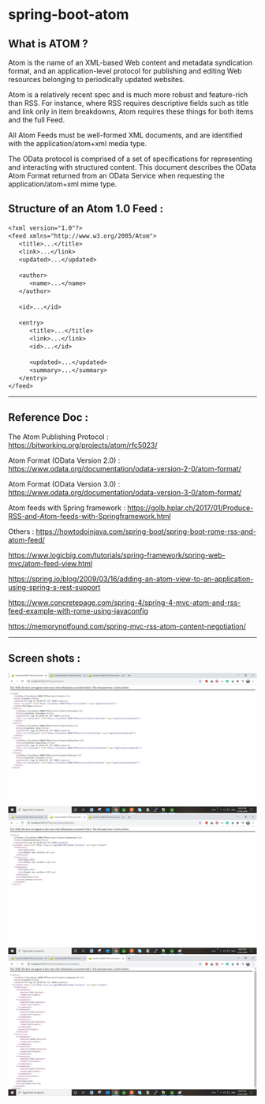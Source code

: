 # spring-boot-atom

What is ATOM ?
----------------------------------------------------------------------
Atom is the name of an XML-based Web content and metadata syndication format, and an application-level protocol for publishing and editing Web resources belonging to periodically updated websites.

Atom is a relatively recent spec and is much more robust and feature-rich than RSS. For instance, where RSS requires descriptive fields such as title and link only in item breakdowns, Atom requires these things for both items and the full Feed.

All Atom Feeds must be well-formed XML documents, and are identified with the application/atom+xml media type.

The OData protocol is comprised of a set of specifications for representing and interacting with structured content. This document describes the OData Atom Format returned from an OData Service when requesting the application/atom+xml mime type.

Structure of an Atom 1.0 Feed :
-------------------------------

    <?xml version="1.0"?>
    <feed xmlns="http://www.w3.org/2005/Atom">
       <title>...</title>
       <link>...</link>
       <updated>...</updated>

       <author>
          <name>...</name>
       </author>

       <id>...</id>

       <entry>
          <title>...</title>
          <link>...</link>
          <id>...</id>

          <updated>...</updated>
          <summary>...</summary>
       </entry>
    </feed>
  
--------------------------------------------------------------------------
Reference Doc :
--------------------------------------------------------------------------

The Atom Publishing Protocol              : https://bitworking.org/projects/atom/rfc5023/

Atom Format (OData Version 2.0)           : https://www.odata.org/documentation/odata-version-2-0/atom-format/

Atom Format (OData Version 3.0)           : https://www.odata.org/documentation/odata-version-3-0/atom-format/

Atom feeds with Spring framework          : https://golb.hplar.ch/2017/01/Produce-RSS-and-Atom-feeds-with-Springframework.html

Others : https://howtodoinjava.com/spring-boot/spring-boot-rome-rss-and-atom-feed/

https://www.logicbig.com/tutorials/spring-framework/spring-web-mvc/atom-feed-view.html

https://spring.io/blog/2009/03/16/adding-an-atom-view-to-an-application-using-spring-s-rest-support

https://www.concretepage.com/spring-4/spring-4-mvc-atom-and-rss-feed-example-with-rome-using-javaconfig

https://memorynotfound.com/spring-mvc-rss-atom-content-negotiation/
                                          
---------------------------------------------------------------------------
Screen shots :
---------------------------------------------------------------------------

<img src="https://github.com/90rajibgarai/doc-important-links/blob/master/Architectures/Spring Boot with ATOM/GET-ALL-CLIENTS.jpg">
<img src="https://github.com/90rajibgarai/doc-important-links/blob/master/Architectures/Spring Boot with ATOM/GET-ALL-ADDRESS-BY-CLIENT-NAME.jpg">
<img src="https://github.com/90rajibgarai/doc-important-links/blob/master/Architectures/Spring Boot with ATOM/GET-ALL-INVOICESS-BY-ORDER-ID.jpg">
